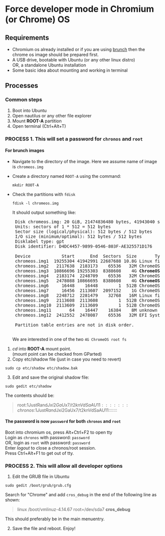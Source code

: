 # Force developer mode in Chromium (or Chrome) OS

## Requirements
- Chromium os already installed or if you are using [brunch](https://github.com/sebanc/brunch) then the chrome os image should be prepared first.
- A USB drive, bootable with Ubuntu (or any other linux distro)  
  OR, a standalone Ubuntu installation
- Some basic idea about mounting and working in terminal

## Processes

### Common steps
1. Boot into Ubuntu
2. Open nautilus or any other file explorer
3. Mount <b>ROOT-A</b> partition
4. Open terminal (Ctrl+Alt+T)

### PROCESS 1. This will set a password for `chronos` and `root`

  #### For brunch images
  - Navigate to the directory of the image. Here we assume name of image is `chromeos.img`  
  - Create a directory named `ROOT-A` using the command:
     ```
     mkdir ROOT-A
     ```
  - Check the partitions with `fdisk`
     ```
     fdisk -l chromeos.img
     ```
     It should output something like:
     
     <pre>
     Disk chromeos.img: 20 GiB, 21474836480 bytes, 41943040 sectors  
     Units: sectors of 1 * 512 = 512 bytes  
     Sector size (logical/physical): 512 bytes / 512 bytes  
     I/O size (minimum/optimal): 512 bytes / 512 bytes  
     Disklabel type: gpt  
     Disk identifier: D4DC4457-9899-0546-803F-AE325571D176  
       
     Device            Start      End  Sectors  Size       Type  
     chromeos.img1  19255304 41942991 22687688 10.8G Linux filesystem  
     chromeos.img2   2117638  2183173    65536   32M ChromeOS kernel  
     chromeos.img3  10866696 19255303  8388608    4G <b>ChromeOS root fs</b>  
     chromeos.img4   2183174  2248709    65536   32M ChromeOS kernel  
     chromeos.img5   2478088 10866695  8388608    4G <b>ChromeOS root fs</b>  
     chromeos.img6     16448    16448        1  512B ChromeOS kernel  
     chromeos.img7     16456  2113607  2097152    1G ChromeOS root fs  
     chromeos.img8   2248712  2281479    32768   16M Linux filesystem  
     chromeos.img9   2113608  2113608        1  512B ChromeOS reserved  
     chromeos.img10  2113609  2113609        1  512B ChromeOS reserved  
     chromeos.img11       64    16447    16384    8M unknown  
     chromeos.img12  2412552  2478087    65536   32M EFI System  
     
     Partition table entries are not in disk order.  
     </pre>
     
     We are interested in one of the two `4G ChromeOS root fs`


1. <i>cd</i> into <b>ROOT-A</b> mount point.  
  (mount point can be checked from GParted)  
2. Copy etc/shadow file (just in case you need to revert)
```
sudo cp etc/shadow etc/shadow.bak
```
3. Edit and save the original shadow file:
```
sudo gedit etc/shadow
```
  The contents should be:
  > root:$1$JustRand$Jxi2GaUx7/t2knVdSaAU11:::::::  
  > chronos:$1$JustRand$Jxi2GaUx7/t2knVdSaAU11:::::::  
  
#### The password is now `password` for both `chronos` and `root`
Boot into chromium os, press Alt+Ctrl+F2 to open tty  
Login as `chronos` with password: `password`  
OR, login as `root` with password: `password`  
Enter <i>logout</i> to close a chronos/root session.  
Press Ctrl+Alt+F1 to get out of tty.  

### PROCESS 2. This will allow all developer options
1. Edit the GRUB file in Ubuntu
```
sudo gedit /boot/grub/grub.cfg
```
Search for "Chrome" and add `cros_debug` in the end of the following line as shown:  
  > linux /boot/vmlinuz-4.14.67 root=/dev/sda7 <b>cros_debug</b>  

This should preferably be in the main menuentry.  
 
 2. Save the file and reboot. Enjoy!
